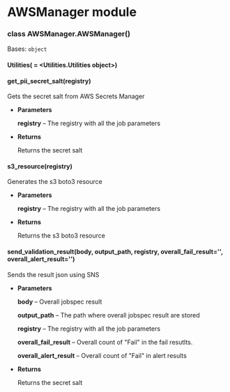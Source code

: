 # AWSManager module


### class AWSManager.AWSManager()
Bases: `object`


#### Utilities( = <Utilities.Utilities object>)

#### get_pii_secret_salt(registry)
Gets the secret salt from AWS Secrets Manager


* **Parameters**

    **registry** – The registry with all the job parameters



* **Returns**

    Returns the secret salt



#### s3_resource(registry)
Generates the s3 boto3 resource


* **Parameters**

    **registry** – The registry with all the job parameters



* **Returns**

    Returns the s3 boto3 resource



#### send_validation_result(body, output_path, registry, overall_fail_result='', overall_alert_result='')
Sends the result json using SNS


* **Parameters**

   **body** – Overall jobspec result

  **output_path** – The path where overall jobspec result are stored

  **registry** – The registry with all the job parameters

  **overall_fail_result** – Overall count of "Fail" in the fail resutlts.

   **overall_alert_result** – Overall count of "Fail" in alert results 



* **Returns**

    Returns the secret salt

